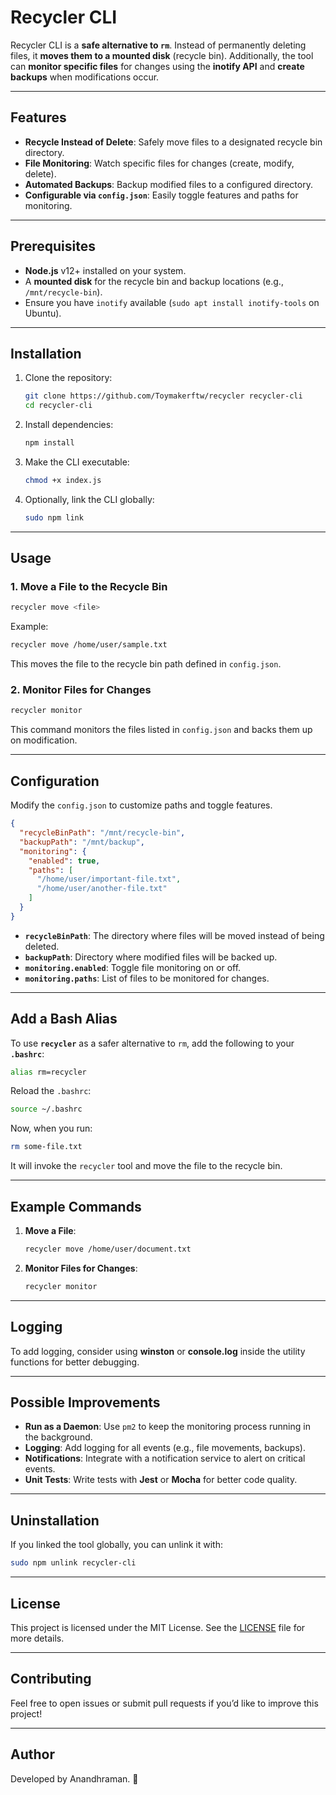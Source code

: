 # Recycler CLI

Recycler CLI is a **safe alternative to `rm`**. Instead of permanently deleting files, it **moves them to a mounted disk** (recycle bin). Additionally, the tool can **monitor specific files** for changes using the **inotify API** and **create backups** when modifications occur.

---

## Features

- **Recycle Instead of Delete**: Safely move files to a designated recycle bin directory.
- **File Monitoring**: Watch specific files for changes (create, modify, delete).
- **Automated Backups**: Backup modified files to a configured directory.
- **Configurable via `config.json`**: Easily toggle features and paths for monitoring.

---

## Prerequisites

- **Node.js** v12+ installed on your system.
- A **mounted disk** for the recycle bin and backup locations (e.g., `/mnt/recycle-bin`).
- Ensure you have `inotify` available (`sudo apt install inotify-tools` on Ubuntu).

---

## Installation

1. Clone the repository:

   ```bash
   git clone https://github.com/Toymakerftw/recycler recycler-cli
   cd recycler-cli
   ```

2. Install dependencies:

   ```bash
   npm install
   ```

3. Make the CLI executable:

   ```bash
   chmod +x index.js
   ```

4. Optionally, link the CLI globally:

   ```bash
   sudo npm link
   ```

---

## Usage

### 1. **Move a File to the Recycle Bin**

```bash
recycler move <file>
```

Example:

```bash
recycler move /home/user/sample.txt
```

This moves the file to the recycle bin path defined in `config.json`.

### 2. **Monitor Files for Changes**

```bash
recycler monitor
```

This command monitors the files listed in `config.json` and backs them up on modification.

---

## Configuration

Modify the `config.json` to customize paths and toggle features.

```json
{
  "recycleBinPath": "/mnt/recycle-bin",
  "backupPath": "/mnt/backup",
  "monitoring": {
    "enabled": true,
    "paths": [
      "/home/user/important-file.txt",
      "/home/user/another-file.txt"
    ]
  }
}
```

- **`recycleBinPath`**: The directory where files will be moved instead of being deleted.
- **`backupPath`**: Directory where modified files will be backed up.
- **`monitoring.enabled`**: Toggle file monitoring on or off.
- **`monitoring.paths`**: List of files to be monitored for changes.

---

## Add a Bash Alias

To use **`recycler`** as a safer alternative to `rm`, add the following to your **`.bashrc`**:

```bash
alias rm=recycler
```

Reload the `.bashrc`:

```bash
source ~/.bashrc
```

Now, when you run:

```bash
rm some-file.txt
```

It will invoke the `recycler` tool and move the file to the recycle bin.

---

## Example Commands

1. **Move a File**:

   ```bash
   recycler move /home/user/document.txt
   ```

2. **Monitor Files for Changes**:

   ```bash
   recycler monitor
   ```

---

## Logging

To add logging, consider using **winston** or **console.log** inside the utility functions for better debugging.

---

## Possible Improvements

- **Run as a Daemon**: Use `pm2` to keep the monitoring process running in the background.
- **Logging**: Add logging for all events (e.g., file movements, backups).
- **Notifications**: Integrate with a notification service to alert on critical events.
- **Unit Tests**: Write tests with **Jest** or **Mocha** for better code quality.

---

## Uninstallation

If you linked the tool globally, you can unlink it with:

```bash
sudo npm unlink recycler-cli
```

---

## License

This project is licensed under the MIT License. See the [LICENSE](LICENSE) file for more details.

---

## Contributing

Feel free to open issues or submit pull requests if you’d like to improve this project!

---

## Author

Developed by Anandhraman. 🚀

